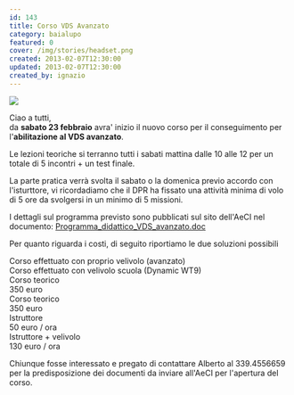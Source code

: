 ```yaml
---
id: 143
title: Corso VDS Avanzato
category: baialupo
featured: 0
cover: /img/stories/headset.png
created: 2013-02-07T12:30:00
updated: 2013-02-07T12:30:00
created_by: ignazio
---
```


<img src="/img/stories/runway.jpg" class="float-start mr-3 h-[290px] w-[180px] object-cover"/>

Ciao a tutti,<br />
da <strong>sabato 23 febbraio</strong> avra' inizio il nuovo corso per il conseguimento per l'<strong>abilitazione al VDS avanzato</strong>.

Le lezioni teoriche si terranno tutti i sabati mattina dalle 10 alle 12 per un totale di 5 incontri + un test finale.

La parte pratica verrà svolta il sabato o la domenica previo accordo con l'isturttore, vi ricordadiamo che il DPR ha fissato una attività minima di volo di 5 ore da svolgersi in un minimo di 5 missioni.

I dettagli sul programma previsto sono pubblicati sul sito dell'AeCI nel documento:
<a href="https://www.aeci.it/upload/files/7%20-%20Programma%20didattico%20VDS%20avanzato-2010.pdf" target="_blank">
Programma_didattico_VDS_avanzato.doc
</a>

Per quanto riguarda i costi, di seguito riportiamo le due soluzioni possibili

<div class="grid grid-cols-4 mb-4">
    <div class="col-span-2 p-2 bg-orange-100 border-y border-orange-100">Corso effettuato con proprio velivolo (avanzato)</div>
    <div class="col-span-2 p-2 bg-orange-100 border-y border-orange-100">Corso effettuato con velivolo scuola (Dynamic WT9)</div>
    <div class="p-2 border-b border-orange-100 bg-orange-50">Corso teorico</div>
    <div class="p-2 border-b border-orange-100">350 euro</div>
    <div class="p-2 border-b border-orange-100 bg-orange-50">Corso teorico</div>
    <div class="p-2 border-b border-orange-100">350 euro</div>
    <div class="p-2 border-b border-orange-100 bg-orange-50">Istruttore</div>
    <div class="p-2 border-b border-orange-100">50 euro / ora</div>
    <div class="p-2 border-b border-orange-100 bg-orange-50">Istruttore + velivolo</div>
    <div class="p-2 border-b border-orange-100">130 euro / ora</div>
</div>

Chiunque fosse interessato e pregato di contattare Alberto al 339.4556659
per la predisposizione dei documenti da inviare all'AeCI per l'apertura del corso.
